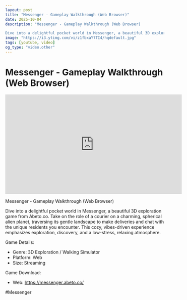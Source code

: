 ```yaml
---
layout: post
title: "Messenger - Gameplay Walkthrough (Web Browser)"
date: 2025-10-04
description: "Messenger - Gameplay Walkthrough (Web Browser)

Dive into a delightful pocket world in Messenger, a beautiful 3D exploration game from Abeto.co. Take on..."
image: "https://i3.ytimg.com/vi/z1fbxaY7TI4/hqdefault.jpg"
tags: [youtube, video]
og_type: "video.other"
---
```


<script type="application/ld+json">
{
  "@context": "http://schema.org",
  "@type": "VideoObject",
  "name": "Messenger - Gameplay Walkthrough (Web Browser)",
  "description": "Messenger - Gameplay Walkthrough (Web Browser)\n\nDive into a delightful pocket world in Messenger, a beautiful 3D exploration game from Abeto.co. Take on the role of a courier on a charming, spherical alien planet, traversing its gentle landscape to make deliveries and chat with the unique residents you encounter. This cozy, vibes-driven experience emphasizes exploration, discovery, and a low-stress, relaxing atmosphere.\n\nGame Details:\n\n- Genre: 3D Exploration / Walking Simulator\n- Platform: Web\n- Size: Streaming\n\nGame Download:\n\n- Web: https://messenger.abeto.co/\n\n#Messenger",
  "thumbnailUrl": "https://i3.ytimg.com/vi/z1fbxaY7TI4/hqdefault.jpg",
  "uploadDate": "2025-10-04T09:01:23",
  "embedUrl": "https://www.youtube.com/embed/z1fbxaY7TI4",
  "publisher": {
    "@type": "Person",
    "name": "Celo Zaga"
  },
  "mainEntityOfPage": {
    "@type": "WebPage",
    "@id": "https://celozaga.github.io/2025/10/04/messenger---gameplay-walkthrough-(web-browser)-z1fbxaY7TI4.html"
  },
  "duration": "PT0M0S"
}
</script>

<script type="application/ld+json">
{
  "@context": "http://schema.org",
  "@type": "BlogPosting",
  "headline": "Messenger - Gameplay Walkthrough (Web Browser)",
  "image": "https://i3.ytimg.com/vi/z1fbxaY7TI4/hqdefault.jpg",
  "publisher": {
    "@type": "Person",
    "name": "Celo Zaga"
  },
  "url": "https://celozaga.github.io/2025/10/04/messenger---gameplay-walkthrough-(web-browser)-z1fbxaY7TI4.html",
  "datePublished": "2025-10-04T09:01:23",
  "dateCreated": "2025-10-04T09:01:23",
  "dateModified": "2025-10-04T09:01:23",
  "description": "Messenger - Gameplay Walkthrough (Web Browser)\n\nDive into a delightful pocket world in Messenger, a beautiful 3D exploration game from Abeto.co. Take on...",
  "author": {
    "@type": "Person",
    "name": "Celo Zaga"
  },
  "mainEntityOfPage": {
    "@type": "WebPage",
    "@id": "https://celozaga.github.io/2025/10/04/messenger---gameplay-walkthrough-(web-browser)-z1fbxaY7TI4.html"
  }
}
</script>

<h1 class="youtube-post-title">Messenger - Gameplay Walkthrough (Web Browser)</h1>

<iframe width="560" height="315" src="https://www.youtube.com/embed/z1fbxaY7TI4" class="youtube-post-embed" frameborder="0" allowfullscreen></iframe>

<p class="youtube-post-description">Messenger - Gameplay Walkthrough (Web Browser)

Dive into a delightful pocket world in Messenger, a beautiful 3D exploration game from Abeto.co. Take on the role of a courier on a charming, spherical alien planet, traversing its gentle landscape to make deliveries and chat with the unique residents you encounter. This cozy, vibes-driven experience emphasizes exploration, discovery, and a low-stress, relaxing atmosphere.

Game Details:

- Genre: 3D Exploration / Walking Simulator
- Platform: Web
- Size: Streaming

Game Download:

- Web: https://messenger.abeto.co/

#Messenger</p>
